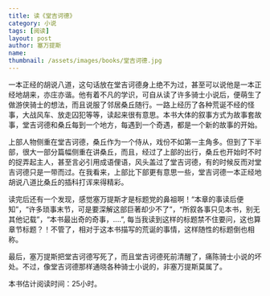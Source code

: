 ```yaml
---
title: 读《堂吉诃德》 
category: 小说  
tags: [阅读]  
layout: post  
author: 塞万提斯  
name: 
thumbnail: /assets/images/books/堂吉诃德.jpg
---
```


一本正经的胡说八道，这句话放在堂吉诃德身上绝不为过，甚至可以说他是一本正经地胡来，亦庄亦谐。他有着不凡的学识，可自从读了许多骑士小说后，便萌生了做游侠骑士的想法，而且说服了邻居桑丘随行。一路上经历了各种荒诞不经的怪事，大战风车、放走囚犯等等，读起来很有意思。本书大体的叙事方式为故事套故事，堂吉诃德和桑丘每到一个地方，每遇到一个奇遇，都是一个新的故事的开始。

上部人物侧重在堂吉诃德，桑丘作为一个侍从，戏份不如第一主角多。但到了下半部，很大一部分篇幅侧重在讲桑丘，而且，经过了上部的出行，桑丘也开始时不时的捉弄起主人，甚至言必引用成语俚语，风头盖过了堂吉诃德，有的时候反而对堂吉诃德只是一带而过。在我看来，上部比下部更有意思一些，堂吉诃德一本正经地胡说八道比桑丘的插科打诨来得精彩。

读完后还有一个发现，感觉塞万提斯才是标题党的鼻祖啊！“本章的事读后便知”，“许多琐事末节，可是要深解这部巨著却少不了”，“所叙各事只见本书，别无其他记载”，“本书最出奇的奇事，....”, 每当我读到这样的标题禁不住要问，这也算章节标题？！不管了，相对于这本书描写的荒诞的事情，这样随性的标题倒也相称。

最后，塞万提斯把堂吉诃德写死了，而且堂吉诃德死前清醒了，痛陈骑士小说的坏处。不过，像堂吉诃德那样通晓各种骑士小说的，非塞万提斯莫属了。

本书估计阅读时间：25小时。

